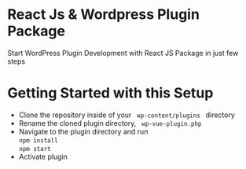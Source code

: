 # React Js & Wordpress Plugin Package

 Start WordPress Plugin Development with React JS Package in just few steps

# Getting Started with this Setup

<ul>
  <li> Clone the repository inside of your <code> wp-content/plugins </code> directory </li>
  <li> Rename the cloned plugin directory, <code> wp-vue-plugin.php </code> </li>
  <li> Navigate to the plugin directory and run </br> <code>npm install</code> </br> <code>npm start</code> </li>
  <li> Activate plugin </li>
</ul> 
